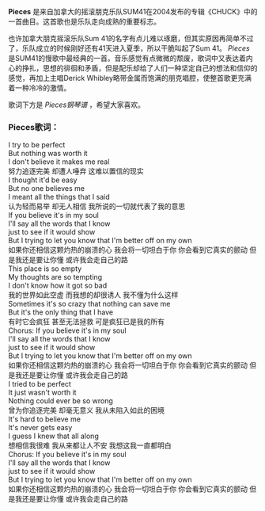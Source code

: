 

**Pieces** 是来自加拿大的摇滚朋克乐队SUM41在2004发布的专辑《CHUCK》中的一首曲目。这首歌也是乐队走向成熟的重要标志。

也许加拿大朋克摇滚乐队Sum 41的名字有点儿难以琢磨，但其实原因再简单不过了，乐队成立的时候刚好还有41天进入夏季，所以干脆叫起了Sum 41。
_Pieces_
是SUM41的慢歌中最经典的一首。音乐感觉有点微微的颓废，歌词中又表达着内心的挣扎，思想的徘徊和矛盾，但是配乐却给了人们一种坚定自己的想法和信仰的感觉，再加上主唱Derick
Whibley略带金属而饱满的朋克唱腔，使整首歌更充满着一种冷冷的激情。

歌词下方是 _Pieces钢琴谱_ ，希望大家喜欢。

### Pieces歌词：

I try to be perfect  
But nothing was worth it  
I don't believe it makes me real  
努力追逐完美 却遭人唾弃 这难以置信的现实  
I thought it'd be easy  
But no one believes me  
I meant all the things that I said  
认为轻而易举 却无人相信 我所说的一切就代表了我的意思  
If you believe it's in my soul  
I'll say all the words that I know  
just to see if it would show  
But I trying to let you know that I'm better off on my own  
如果你还相信这颗灼热的崩溃的心 我会将一切坦白于你 你会看到它真实的颤动 但是我还是要让你懂 或许我会走自己的路  
This place is so empty  
My thoughts are so tempting  
I don't know how it got so bad  
我的世界如此空虚 而我想的却很诱人 我不懂为什么这样  
Sometimes it's so crazy that nothing can save me  
But it's the only thing that I have  
有时它会疯狂 甚至无法拯救 可是疯狂已是我的所有  
Chorus: If you believe it's in my soul  
I'll say all the words that I know  
just to see if it would show  
But I trying to let you know that I'm better off on my own  
如果你还相信这颗灼热的崩溃的心 我会将一切坦白于你 你会看到它真实的颤动 但是我还是要让你懂 或许我会走自己的路  
I tried to be perfect  
It just wasn't worth it  
Nothing could ever be so wrong  
曾为你追逐完美 却毫无意义 我从未陷入如此的困境  
It's hard to believe me  
It's never gets easy  
I guess I knew that all along  
想相信我很难 我从来都让人不安 我想这我一直都明白  
Chorus: If you believe it's in my soul  
I'll say all the words that I know  
just to see if it would show  
But I trying to let you know that I'm better off on my own  
如果你还相信这颗灼热的崩溃的心 我会将一切坦白于你 你会看到它真实的颤动 但是我还是要让你懂 或许我会走自己的路


